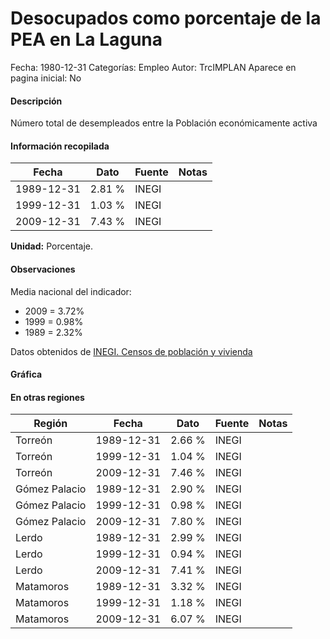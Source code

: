 Desocupados como porcentaje de la PEA en La Laguna
=====

Fecha: 1980-12-31
Categorías: Empleo
Autor: TrcIMPLAN
Aparece en pagina inicial: No

#### Descripción

Número total de desempleados entre la Población económicamente activa

#### Información recopilada

<table class="table table-hover table-bordered matriz">
<thead>
<tr>
<th>Fecha</th>
<th>Dato</th>
<th>Fuente</th>
<th>Notas</th>
</tr>
</thead>
<tbody>
<tr>
<td>1989-12-31</td>
<td class="derecha">2.81 %</td>
<td>INEGI</td>
<td></td>
</tr>
<tr>
<td>1999-12-31</td>
<td class="derecha">1.03 %</td>
<td>INEGI</td>
<td></td>
</tr>
<tr>
<td>2009-12-31</td>
<td class="derecha">7.43 %</td>
<td>INEGI</td>
<td></td>
</tr>
</tbody>
</table>

<b>Unidad:</b> Porcentaje.

#### Observaciones

Media nacional del indicador:

- 2009 = 3.72%
- 1999 = 0.98%
- 1989 = 2.32%

Datos obtenidos de [INEGI. Censos de población y vivienda](http://www.inegi.org.mx/sistemas/consulta_resultados/iter2010.aspx?c=27329&s=est)

#### Gráfica

<div id="Morriskyosktxs" class="grafica"></div>
<script>
new Morris.Line({
element: 'Morriskyosktxs',
data: [{ fecha: '1989-12-31', dato: 2.8100 },{ fecha: '1999-12-31', dato: 1.0300 },{ fecha: '2009-12-31', dato: 7.4300 }],
xkey: 'fecha',
ykeys: ['dato'],
labels: ['Dato'],
lineColors: ['#FF5B02'],
xLabelFormat: function(d) { return d.getDate()+'/'+(d.getMonth()+1)+'/'+d.getFullYear(); },
dateFormat: function(ts) { var d = new Date(ts); return d.getDate() + '/' + (d.getMonth() + 1) + '/' + d.getFullYear(); }
});
</script>

#### En otras regiones

<table class="table table-hover table-bordered matriz">
<thead>
<tr>
<th>Región</th>
<th>Fecha</th>
<th>Dato</th>
<th>Fuente</th>
<th>Notas</th>
</tr>
</thead>
<tbody>
<tr>
<td>Torreón</td>
<td>1989-12-31</td>
<td class="derecha">2.66 %</td>
<td>INEGI</td>
<td></td>
</tr>
<tr>
<td>Torreón</td>
<td>1999-12-31</td>
<td class="derecha">1.04 %</td>
<td>INEGI</td>
<td></td>
</tr>
<tr>
<td>Torreón</td>
<td>2009-12-31</td>
<td class="derecha">7.46 %</td>
<td>INEGI</td>
<td></td>
</tr>
<tr>
<td>Gómez Palacio</td>
<td>1989-12-31</td>
<td class="derecha">2.90 %</td>
<td>INEGI</td>
<td></td>
</tr>
<tr>
<td>Gómez Palacio</td>
<td>1999-12-31</td>
<td class="derecha">0.98 %</td>
<td>INEGI</td>
<td></td>
</tr>
<tr>
<td>Gómez Palacio</td>
<td>2009-12-31</td>
<td class="derecha">7.80 %</td>
<td>INEGI</td>
<td></td>
</tr>
<tr>
<td>Lerdo</td>
<td>1989-12-31</td>
<td class="derecha">2.99 %</td>
<td>INEGI</td>
<td></td>
</tr>
<tr>
<td>Lerdo</td>
<td>1999-12-31</td>
<td class="derecha">0.94 %</td>
<td>INEGI</td>
<td></td>
</tr>
<tr>
<td>Lerdo</td>
<td>2009-12-31</td>
<td class="derecha">7.41 %</td>
<td>INEGI</td>
<td></td>
</tr>
<tr>
<td>Matamoros</td>
<td>1989-12-31</td>
<td class="derecha">3.32 %</td>
<td>INEGI</td>
<td></td>
</tr>
<tr>
<td>Matamoros</td>
<td>1999-12-31</td>
<td class="derecha">1.18 %</td>
<td>INEGI</td>
<td></td>
</tr>
<tr>
<td>Matamoros</td>
<td>2009-12-31</td>
<td class="derecha">6.07 %</td>
<td>INEGI</td>
<td></td>
</tr>
</tbody>
</table>

